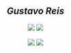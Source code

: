 <h2 align="center">
  <em>Gustavo Reis</em>
</h2>

<p align="center">
    <img src="https://github-readme-stats.vercel.app/api/top-langs/?username=beyondbirthday737&layout=compact&theme=radical"/>
    <img src="https://github-readme-stats.vercel.app/api?username=beyondbirthday737&shide=html&layout=compact&show_icons=true&theme=radical"/>
</p>

<p align="center">
  <img align="center" src="https://img.shields.io/badge/Ethical%20Hacker-141321?style=flat-square&logo=Red-Hat"/>
  <img align="center" src="https://img.shields.io/badge/Developer-141321?style=flat-square&logo=homebrew"/>
</p>
